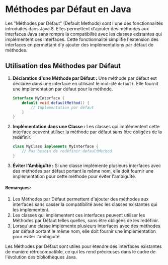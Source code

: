 
# Méthodes par Défaut en Java

Les "Méthodes par Défaut" (Default Methods) sont l'une des fonctionnalités introduites dans Java 8. Elles permettent d'ajouter des méthodes aux interfaces Java sans rompre la compatibilité avec les classes existantes qui implémentent ces interfaces. Cette fonctionnalité simplifie l'extension des interfaces en permettant d'y ajouter des implémentations par défaut de méthodes.

## Utilisation des Méthodes par Défaut

1. **Déclaration d'une Méthode par Défaut :** Une méthode par défaut est déclarée dans une interface en utilisant le mot-clé `default`. Elle fournit une implémentation par défaut pour la méthode.

   ```java
   interface MyInterface {
       default void defaultMethod() {
           // Implémentation par défaut
       }
   }

2. **Implémentation dans une Classe :** Les classes qui implémentent cette interface peuvent utiliser la méthode par défaut sans être obligées de la redéfinir.

   ```java
   class MyClass implements MyInterface {
       // Pas besoin de redéfinir defaultMethod
   }
   ```

3. **Éviter l'Ambiguïté :** Si une classe implémente plusieurs interfaces avec des méthodes par défaut portant le même nom, elle doit fournir une implémentation pour cette méthode pour éviter l'ambiguïté.


#### Remarques:

1. Les Méthodes par Défaut permettent d'ajouter des méthodes aux interfaces sans casser la compatibilité avec les classes existantes qui les implémentent.
2. Les classes qui implémentent ces interfaces peuvent utiliser les Méthodes par Défaut telles quelles, sans être obligées de les redéfinir.
3. Lorsqu'une classe implémente plusieurs interfaces avec des méthodes par défaut portant le même nom, elle doit fournir une implémentation pour éviter l'ambiguïté.

Les Méthodes par Défaut sont utiles pour étendre des interfaces existantes de manière rétrocompatible, ce qui les rend précieuses dans le cadre de l'évolution des bibliothèques Java.
```